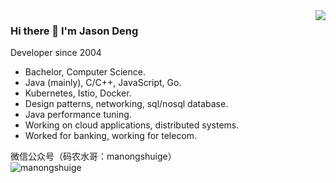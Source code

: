 <img align='right' src="https://github-readme-stats.vercel.app/api?username=jasonwjdeng&show_icons=true&theme=synthwave">

### Hi there 👋 I'm Jason Deng

Developer since 2004

* Bachelor, Computer Science.
* Java (mainly), C/C++, JavaScript, Go.
* Kubernetes, Istio, Docker.
* Design patterns, networking, sql/nosql database.
* Java performance tuning.
* Working on cloud applications, distributed systems.
* Worked for banking, working for telecom.

微信公众号（码农水哥：manongshuige）<br>
![manongshuige](https://github.com/jasonwjdeng/jasonwjdeng/assets/13627451/09a919e8-1f06-46be-88ec-111b538e89f9)
